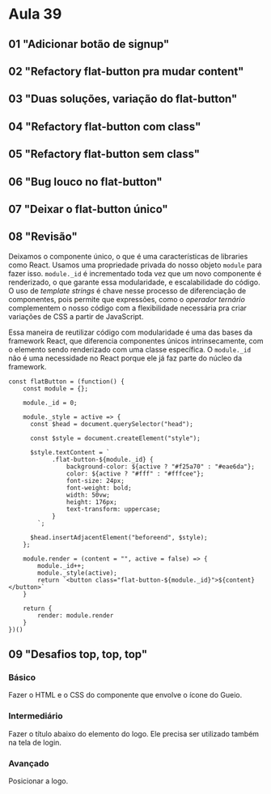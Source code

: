# Aula 39

## 01 "Adicionar botão de signup"

## 02 "Refactory flat-button pra mudar content"

## 03 "Duas soluções, variação do flat-button"

## 04 "Refactory flat-button com class"

## 05 "Refactory flat-button sem class"

## 06 "Bug louco no flat-button"

## 07 "Deixar o flat-button único"

## 08 "Revisão"

Deixamos o componente único, o que é uma características de libraries como React. Usamos uma propriedade privada do nosso objeto `module` para fazer isso. `module._id` é incrementado toda vez que um novo componente é renderizado, o que garante essa modularidade, e escalabilidade do código. O uso de _template strings_ é chave nesse processo de diferenciação de componentes, pois permite que expressões, como o _operador ternário_ complementem o nosso código com a flexibilidade necessária pra criar variações de CSS a partir de JavaScript.

Essa maneira de reutilizar código com modularidade é uma das bases da framework React, que diferencia componentes únicos intrinsecamente, com o elemento sendo renderizado com uma classe específica. O `module._id` não é uma necessidade no React porque ele já faz parte do núcleo da framework.

```JS
const flatButton = (function() {
    const module = {};

    module._id = 0;

    module._style = active => {
      const $head = document.querySelector("head");

      const $style = document.createElement("style");

      $style.textContent = `
            .flat-button-${module._id} {
                background-color: ${active ? "#f25a70" : "#eae6da"};
                color: ${active ? "#fff" : "#fffcee"};
                font-size: 24px;
                font-weight: bold;
                width: 50vw;
                height: 176px;
                text-transform: uppercase;
            }
        `;

      $head.insertAdjacentElement("beforeend", $style);
    };

    module.render = (content = "", active = false) => {
        module._id++;
        module._style(active);
        return `<button class="flat-button-${module._id}">${content}</button>`
    }

    return {
        render: module.render
    }
})()
```

## 09 "Desafios top, top, top"

### Básico

Fazer o HTML e o CSS do componente que envolve o ícone do Gueio.

### Intermediário

Fazer o título abaixo do elemento do logo. Ele precisa ser utilizado também na tela de login.

### Avançado

Posicionar a logo.